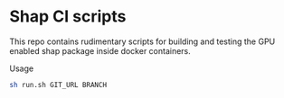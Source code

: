 # Shap CI scripts
This repo contains rudimentary scripts for building and testing the GPU enabled shap package inside docker containers.

Usage
```bash
sh run.sh GIT_URL BRANCH
```